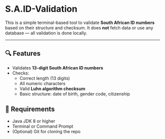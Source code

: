 # S.A.ID-Validation
This is a simple terminal-based tool to validate **South African ID numbers** based on their structure and checksum. It does **not** fetch data or use any database — all validation is done locally.

---

## 🔍 Features

- Validates **13-digit South African ID numbers**
- Checks:
  - Correct length (13 digits)
  - All numeric characters
  - Valid **Luhn algorithm checksum**
  - Basic structure: date of birth, gender code, citizenship

## 🧰 Requirements

- Java JDK 8 or higher
- Terminal or Command Prompt
- (Optional) Git for cloning the repo

